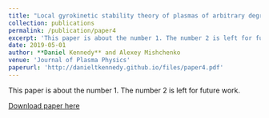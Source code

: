 ```yaml
---
title: "Local gyrokinetic stability theory of plasmas of arbitrary degree of neutrality"
collection: publications
permalink: /publication/paper4
excerpt: 'This paper is about the number 1. The number 2 is left for future work.'
date: 2019-05-01
author: **Daniel Kennedy** and Alexey Mishchenko
venue: 'Journal of Plasma Physics'
paperurl: 'http://danieltkennedy.github.io/files/paper4.pdf'
---
```

This paper is about the number 1. The number 2 is left for future work.

[Download paper here](http://danieltkennedy.github.io/files/paper4.pdf)


